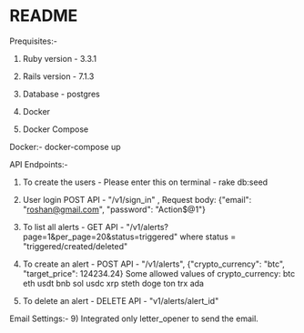 # README

Prequisites:-
1) Ruby version - 3.3.1

2) Rails version - 7.1.3

3) Database - postgres

4) Docker

5) Docker Compose

Docker:-
docker-compose up

API Endpoints:-
1) To create the users - Please enter this on terminal - rake db:seed

2) User login POST API - "/v1/sign_in" , Request body: {"email": "roshan@gmail.com", "password": "Action$@1"}

3) To list all alerts -  GET API - "/v1/alerts?page=1&per_page=20&status=triggered"
 where status = "triggered/created/deleted"

4) To create an alert - POST API - "/v1/alerts", {"crypto_currency": "btc", "target_price": 124234.24}
Some allowed values of crypto_currency: btc eth usdt bnb sol usdc xrp steth doge ton trx ada

5) To delete an alert - DELETE API - "v1/alerts/alert_id"

Email Settings:-
9) Integrated only letter_opener to send the email. 
